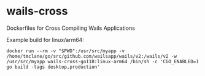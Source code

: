 # wails-cross
Dockerfiles for Cross Compiling Wails Applications

Example build for linux/arm64:

    docker run --rm -v "$PWD":/usr/src/myapp -v /home/tmclane/go/src/github.com/wailsapp/wails/v2:/wails/v2 -w /usr/src/myapp wails-cross-go118:linux-arm64 /bin/sh -c 'CGO_ENABLED=1 go build -tags desktop,production'
